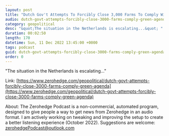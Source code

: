 ```yaml
---
layout: post
title: "Dutch Gov't Attempts To Forcibly Close 3,000 Farms To Comply With 'Green' Agenda "
audio: dutch-govt-attempts-forcibly-close-3000-farms-comply-green-agenda-0
category: geopolitical
desc: "&quot;The situation in the Netherlands is escalating...&quot; "
duration: 00:02:50
length: 170
datetime: Sun, 11 Dec 2022 13:45:00 +0000
tags: podcast
guid: dutch-govt-attempts-forcibly-close-3000-farms-comply-green-agenda-0
order: 0
---
```

&quot;The situation in the Netherlands is escalating...&quot; 

Link: [https://www.zerohedge.com/geopolitical/dutch-govt-attempts-forcibly-close-3000-farms-comply-green-agenda](https://www.zerohedge.com/geopolitical/dutch-govt-attempts-forcibly-close-3000-farms-comply-green-agenda)

About: The Zerohedge Podcast is a non-commercial, automated program, designed to give people a way to get news from Zerohedge in an audio format.  I am actively working on tweaking and improving the setup to create a better listening experience (October 2022).  Suggestions are welcome: [zerohedgePodcast@outlook.com](mailto:zerohedgePodcast@outlook.com)